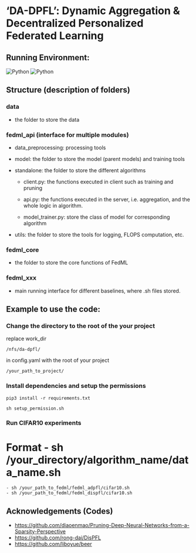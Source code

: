 # ‘DA-DPFL’: Dynamic Aggregation & Decentralized Personalized Federated Learning

## Running Environment:
![Python](https://img.shields.io/badge/Python-3.7-brightgreen.svg) 
![Python](https://img.shields.io/badge/Python-3.8-brightgreen.svg) 


## Structure (description of folders)

### data
- the folder to store the data


### fedml_api (interface for multiple modules)

  - data_preprocessing: processing tools

  - model: the folder to store the model (parent models) and training tools

  - standalone: the folder to store the different algorithms 

    - client.py: the functions executed in client such as training and pruning

    - api.py: the functions executed in the server, i.e. aggregation, and the whole logic in algorithm.
    
    - model_trainer.py: store the class of model for corresponding algorithm

  - utils: the folder to store the tools for logging, FLOPS computation, etc.
  
### fedml_core 
- the folder to store the core functions of FedML

### fedml_xxx 
- main running interface for different baselines, where .sh files stored.



## Example to use the code:
### Change the directory to the root of the your project
replace work_dir
```
/nfs/da-dpfl/
```
in config.yaml with the root of your project
```
/your_path_to_project/
```
### Install dependencies and setup the permissions
```
pip3 install -r requirements.txt
```
```
sh setup_permission.sh
```

### Run CIFAR10 experiments

# Format - sh /your_directory/algorithm_name/data_name.sh
```
- sh /your_path_to_fedml/fedml_adpfl/cifar10.sh
- sh /your_path_to_fedml/fedml_dispfl/cifar10.sh
```





## Acknowledgements (Codes)
- https://github.com/diaoenmao/Pruning-Deep-Neural-Networks-from-a-Sparsity-Perspective
- https://github.com/rong-dai/DisPFL
- https://github.com/liboyue/beer